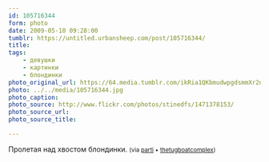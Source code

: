 ```yaml
---
id: 105716344
form: photo
date: 2009-05-10 09:28:00
tumblr: https://untitled.urbansheep.com/post/105716344/
title:
tags:
    - девушки
    - картинки
    - блондинки
photo_original_url: https://64.media.tumblr.com/ikRia1QKbmudwpgdsmmXr2n4o1_500.jpg
photo: ../../media/105716344.jpg
photo_caption:
photo_source: http://www.flickr.com/photos/stinedfs/1471378153/
photo_source_url:
photo_source_title:

---
```


<p>Пролетая над хвостом блондинки. <small>(via <a href="http://parti.tumblr.com/post/101447526">parti</a> • <a href="http://thetugboatcomplex.xanga.com/700148892/you-were-the-best-i-ever-had/">thetugboatcomplex</a>)</small></p>
